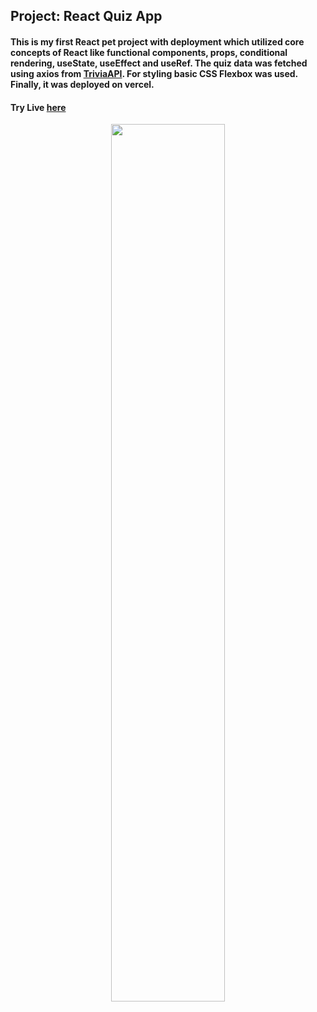 ## Project: React Quiz App

#### This is my first React pet project with deployment which utilized core concepts of React like functional components, props, conditional rendering, useState, useEffect and useRef. The quiz data was fetched using axios from [TriviaAPI](https://the-trivia-api.com/). For styling basic CSS Flexbox was used. Finally, it was deployed on vercel.    
#### Try Live [here](https://react-quiz-app-weld.vercel.app/)
<p align="center" width="100%">
    <img width="60%" align="center" src="https://user-images.githubusercontent.com/60707922/204424122-9790d8b7-71fd-4bbb-be94-757f1ea87f7b.gif">
</p>


